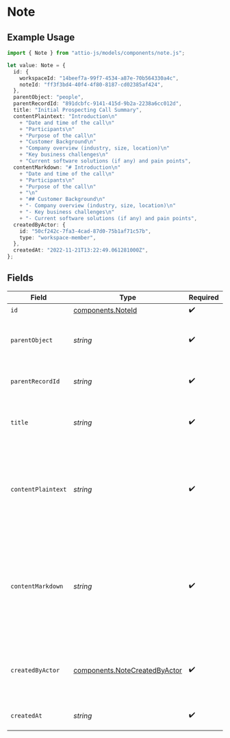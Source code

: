 # Note

## Example Usage

```typescript
import { Note } from "attio-js/models/components/note.js";

let value: Note = {
  id: {
    workspaceId: "14beef7a-99f7-4534-a87e-70b564330a4c",
    noteId: "ff3f3bd4-40f4-4f80-8187-cd02385af424",
  },
  parentObject: "people",
  parentRecordId: "891dcbfc-9141-415d-9b2a-2238a6cc012d",
  title: "Initial Prospecting Call Summary",
  contentPlaintext: "Introduction\n"
    + "Date and time of the call\n"
    + "Participants\n"
    + "Purpose of the call\n"
    + "Customer Background\n"
    + "Company overview (industry, size, location)\n"
    + "Key business challenges\n"
    + "Current software solutions (if any) and pain points",
  contentMarkdown: "# Introduction\n"
    + "Date and time of the call\n"
    + "Participants\n"
    + "Purpose of the call\n"
    + "\n"
    + "## Customer Background\n"
    + "- Company overview (industry, size, location)\n"
    + "- Key business challenges\n"
    + "- Current software solutions (if any) and pain points",
  createdByActor: {
    id: "50cf242c-7fa3-4cad-87d0-75b1af71c57b",
    type: "workspace-member",
  },
  createdAt: "2022-11-21T13:22:49.061281000Z",
};
```

## Fields

| Field                                                                                                                                                                                                                           | Type                                                                                                                                                                                                                            | Required                                                                                                                                                                                                                        | Description                                                                                                                                                                                                                     | Example                                                                                                                                                                                                                         |
| ------------------------------------------------------------------------------------------------------------------------------------------------------------------------------------------------------------------------------- | ------------------------------------------------------------------------------------------------------------------------------------------------------------------------------------------------------------------------------- | ------------------------------------------------------------------------------------------------------------------------------------------------------------------------------------------------------------------------------- | ------------------------------------------------------------------------------------------------------------------------------------------------------------------------------------------------------------------------------- | ------------------------------------------------------------------------------------------------------------------------------------------------------------------------------------------------------------------------------- |
| `id`                                                                                                                                                                                                                            | [components.NoteId](../../models/components/noteid.md)                                                                                                                                                                          | :heavy_check_mark:                                                                                                                                                                                                              | N/A                                                                                                                                                                                                                             |                                                                                                                                                                                                                                 |
| `parentObject`                                                                                                                                                                                                                  | *string*                                                                                                                                                                                                                        | :heavy_check_mark:                                                                                                                                                                                                              | The slug or ID of the parent object the note belongs to.                                                                                                                                                                        | people                                                                                                                                                                                                                          |
| `parentRecordId`                                                                                                                                                                                                                | *string*                                                                                                                                                                                                                        | :heavy_check_mark:                                                                                                                                                                                                              | The ID of the parent record the note belongs to.                                                                                                                                                                                | 891dcbfc-9141-415d-9b2a-2238a6cc012d                                                                                                                                                                                            |
| `title`                                                                                                                                                                                                                         | *string*                                                                                                                                                                                                                        | :heavy_check_mark:                                                                                                                                                                                                              | The note title. The title is plaintext only and has no formatting.                                                                                                                                                              | Initial Prospecting Call Summary                                                                                                                                                                                                |
| `contentPlaintext`                                                                                                                                                                                                              | *string*                                                                                                                                                                                                                        | :heavy_check_mark:                                                                                                                                                                                                              | The plaintext representation of the note content. The line feed character `\n` represents new lines within the note content.                                                                                                    | Introduction<br/>Date and time of the call<br/>Participants<br/>Purpose of the call<br/>Customer Background<br/>Company overview (industry, size, location)<br/>Key business challenges<br/>Current software solutions (if any) and pain points |
| `contentMarkdown`                                                                                                                                                                                                               | *string*                                                                                                                                                                                                                        | :heavy_check_mark:                                                                                                                                                                                                              | The markdown representation of the note content with formatting applied based on block types and styles.                                                                                                                        | # Introduction<br/>Date and time of the call<br/>Participants<br/>Purpose of the call<br/><br/>## Customer Background<br/>- Company overview (industry, size, location)<br/>- Key business challenges<br/>- Current software solutions (if any) and pain points |
| `createdByActor`                                                                                                                                                                                                                | [components.NoteCreatedByActor](../../models/components/notecreatedbyactor.md)                                                                                                                                                  | :heavy_check_mark:                                                                                                                                                                                                              | The actor that created this note.                                                                                                                                                                                               | {<br/>"type": "workspace-member",<br/>"id": "50cf242c-7fa3-4cad-87d0-75b1af71c57b"<br/>}                                                                                                                                        |
| `createdAt`                                                                                                                                                                                                                     | *string*                                                                                                                                                                                                                        | :heavy_check_mark:                                                                                                                                                                                                              | When the note was created.                                                                                                                                                                                                      | 2022-11-21T13:22:49.061281000Z                                                                                                                                                                                                  |